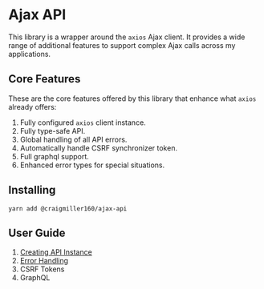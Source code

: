 # Ajax API

This library is a wrapper around the `axios` Ajax client. It provides a wide range of additional features to support complex Ajax calls across my applications.

## Core Features

These are the core features offered by this library that enhance what `axios` already offers:

1. Fully configured `axios` client instance.
1. Fully type-safe API.
1. Global handling of all API errors.
1. Automatically handle CSRF synchronizer token.
1. Full graphql support.
1. Enhanced error types for special situations.

## Installing

```
yarn add @craigmiller160/ajax-api
```

## User Guide

<ol>
    <li>
        <a href="./docs/creatingApiInstance.md">Creating API Instance</a>
    </li>
    <li>
        <a href="./docs/errorHandling.md">Error Handling</a>
    </li>
    <li>
        <a>CSRF Tokens</a>    
    </li>
    <li>
        <a>GraphQL</a>
    </li>
</ol>
